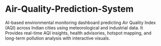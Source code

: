 # Air-Quality-Prediction-System
AI-based environmental monitoring dashboard predicting Air Quality Index (AQI) across Indian cities using meteorological and industrial data. It Provides real-time AQI insights, health advisories, hotspot mapping, and long-term pollution analysis with interactive visuals.
